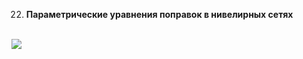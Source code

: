 22. **Параметрические уравнения поправок в нивелирных сетях**

</br> <img src="https://latex.codecogs.com/svg.image?a_{i}\delta&space;x_{1}&plus;b_{i}\delta&space;x_{2}&plus;...t_{i}\delta&space;x_{i}&plus;l_{i}=v_{i}" />
